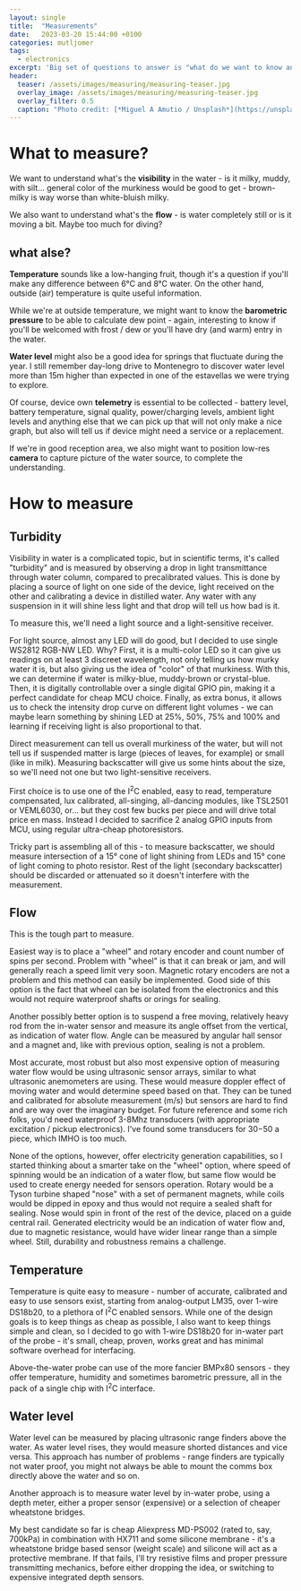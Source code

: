 ```yaml
---
layout: single
title:  "Measurements"
date:   2023-03-20 15:44:00 +0100
categories: mutljomer
tags: 
  - electronics 
excerpt: 'Big set of questions to answer is "what do we want to know and how to measure it"? '
header: 
  teaser: /assets/images/measuring/measuring-teaser.jpg
  overlay_image: /assets/images/measuring/measuring-teaser.jpg
  overlay_filter: 0.5
  caption: "Photo credit: [*Miguel A Amutio / Unsplash*](https://unsplash.com/photos/ngZ4V-myG5s?utm_source=unsplash&utm_medium=referral&utm_content=creditShareLink)"
---
```

# What to measure? 

We want to understand what's the **visibility** in the water - is it milky, muddy, with silt... general color of the murkiness would be good to get - brown-milky is way worse than white-bluish milky.

We also want to understand what's the **flow** - is water completely still or is it moving a bit. Maybe too much for diving? 

## what alse?  

**Temperature** sounds like a low-hanging fruit, though it's a question if you'll make any difference between 6&deg;C and 8&deg;C water. On the other hand, outside (air) temperature is quite useful information. 

While we're at outside temperature, we might want to know the **barometric pressure** to be able to calculate dew point - again, interesting to know if you'll be welcomed with frost / dew or you'll have dry (and warm) entry in the water. 

**Water level** might also be a good idea for springs that fluctuate during the year. I still remember day-long drive to Montenegro to discover water level more than 15m higher than expected in one of the estavellas we were trying to explore.

Of course, device own **telemetry** is essential to be collected - battery level, battery temperature, signal quality, power/charging levels, ambient light levels and anything else that we can pick up that will not only make a nice graph, but also will tell us if device might need a service or a replacement. 

If we're in good reception area, we also might want to position low-res **camera** to capture picture of the water source, to complete the understanding. 

# How to measure 

## Turbidity

Visibility in water is a complicated topic, but in scientific terms, it's called "turbidity" and is measured by observing a drop in light transmittance through water column, compared to precalibrated values. This is done by placing a source of light on one side of the device, light received on the other and calibrating a device in distilled water. Any water with any suspension in it will shine less light and that drop will tell us how bad is it. 

To measure this, we'll need a light source and a light-sensitive receiver. 

For light source, almost any LED will do good, but I decided to use single WS2812 RGB-NW LED. Why?
First, it is a multi-color LED so it can give us readings on at least 3 discreet wavelength, not only telling us how murky water it is, but also giving us the idea of "color" of that murkiness. With this, we can determine if water is milky-blue, muddy-brown or crystal-blue. 
Then, it is digitally controllable over a single digital GPIO pin, making it a perfect candidate for cheap MCU choice. 
Finally, as extra bonus, it allows us to check the intensity drop curve on different light volumes - we can maybe learn something by shining LED at 25%, 50%, 75% and 100% and learning if receiving light is also proportional to that. 

Direct measurement can tell us overall murkiness of the water, but will not tell us if suspended matter is large (pieces of leaves, for example) or small (like in milk). Measuring backscatter will give us some hints about the size, so we'll need not one but two light-sensitive receivers. 

First choice is to use one of the I<sup>2</sup>C enabled, easy to read, temperature compensated, lux calibrated, all-singing, all-dancing modules, like TSL2501 or VEML6030, or... but they cost few bucks per piece and will drive total price en mass. 
Instead I decided to sacrifice 2 analog GPIO inputs from MCU, using regular ultra-cheap photoresistors. 

Tricky part is assembling all of this - to measure backscatter, we should measure intersection of a 15&deg; cone of light shining from LEDs and 15&deg; cone of light coming to photo resistor. Rest of the light (secondary backscatter) should be discarded or attenuated so it doesn't interfere with the measurement. 

## Flow 

This is the tough part to measure. 

Easiest way is to place a "wheel" and rotary encoder and count number of spins per second. 
Problem with "wheel" is that it can break or jam, and will generally reach a speed limit very soon. Magnetic rotary encoders are not a problem and this method can easily be implemented. Good side of this option is the fact that wheel can be isolated from the electronics and this would not require waterproof shafts or orings for sealing. 

Another possibly better option is to suspend a free moving, relatively heavy rod from the in-water sensor and measure its angle offset from the vertical, as indication of water flow. Angle can be measured by angular hall sensor and a magnet and, like with previous option, sealing is not a problem.

Most accurate, most robust but also most expensive option of measuring water flow would be using ultrasonic sensor arrays, similar to what ultrasonic anemometers are using. These would measure doppler effect of moving water and would determine speed based on that. They can be tuned and calibrated for absolute measurement (m/s) but sensors are hard to find and are way over the imaginary budget. For future reference and some rich folks, you'd need waterproof 3-8Mhz transducers (with appropriate excitation / pickup electronics). I've found some transducers for $30-$50 a piece, which IMHO is too much.

None of the options, however, offer electricity generation capabilities, so I started thinking about a smarter take on the "wheel" option, where speed of spinning would be an indication of a water flow, but same flow would be used to create energy needed for sensors operation. 
Rotary would be a Tyson turbine shaped "nose" with a set of permanent magnets, while coils would be dipped in epoxy and thus would not require a sealed shaft for sealing. Nose would spin in front of the rest of the device, placed on a guide central rail. 
Generated electricity would be an indication of water flow and, due to magnetic resistance, would have wider linear range than a simple wheel. Still, durability and robustness remains a challenge.

## Temperature 

Temperature is quite easy to measure - number of accurate, calibrated and easy to use sensors exist, starting from analog-output LM35, over 1-wire DS18b20, to a plethora of I<sup>2</sup>C enabled sensors. 
While one of the design goals is to keep things as cheap as possible, I also want to keep things simple and clean, so I decided to go with 1-wire DS18b20 for in-water part of the probe - it's small, cheap, proven, works great and has minimal software overhead for interfacing. 

Above-the-water probe can use of the more fancier BMPx80 sensors - they offer temperature, humidity and sometimes barometric pressure, all in the pack of a single chip with I<sup>2</sup>C interface. 

## Water level 

Water level can be measured by placing ultrasonic range finders above the water. As water level rises, they would measure shorted distances and vice versa. This approach has number of problems - range finders are typically not water proof, you might not always be able to mount the comms box directly above the water and so on. 

Another approach is to measure water level by in-water probe, using a depth meter, either a proper sensor (expensive) or a selection of cheaper wheatstone bridges. 

My best candidate so far is cheap Aliexpress MD-PS002 (rated to, say, 700kPa) in combination with HX711 and some silicone membrane - it's a wheatstone bridge based sensor (weight scale) and silicone will act as a protective membrane. 
If that fails, I'll try resistive films and proper pressure transmitting mechanics, before either dropping the idea, or switching to expensive integrated depth sensors. 

